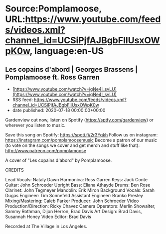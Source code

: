 # Source:Pomplamoose, URL:https://www.youtube.com/feeds/videos.xml?channel_id=UCSiPjfAJBgbFlIUsxOWpK0w, language:en-US

## Les copains d'abord | Georges Brassens | Pomplamoose ft. Ross Garren
 - [https://www.youtube.com/watch?v=igNe4l_svLU](https://www.youtube.com/watch?v=igNe4l_svLU)
 - RSS feed: https://www.youtube.com/feeds/videos.xml?channel_id=UCSiPjfAJBgbFlIUsxOWpK0w
 - date published: 2020-07-18 00:00:00+00:00

Gardenview out now, listen on Spotify (https://sptfy.com/gardenview) or wherever you listen to music.

 Save this song on Spotify: https://spoti.fi/2r3Yqkh
Follow us on instagram: https://instagram.com/pomplamoosemusic
Become a patron of our music (to vote on the songs we cover and get merch and stuff like that): http://www.patreon.com/pomplamoose

A cover of "Les copains d'abord" by Pomplamoose.

CREDITS

Lead Vocals: Nataly Dawn
Harmonica: Ross Garren
Keys: Jack Conte
Guitar: John Schroeder 
Upright Bass: Eliana Athayde
Drums: Ben Rose
Clarinet: John Tegmeyer
Mandolin: Erik Miron
Background Vocals: Sarah Dugas
Engineer: Tim Sonnefeld
Assistant Engineer: Branko Presley
Mixing/Mastering: Caleb Parker
Producer: John Schroeder
Video Production/Direction: Ricky Chavez
Camera Operators: Merlin Showalter, Sammy Rothman, Dijon Herron, Brad Davis
Art Design: Brad Davis, Susannah Honey
Video Editor: Brad Davis

Recorded at The Village in Los Angeles.

